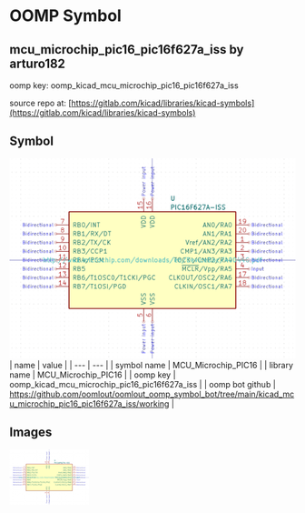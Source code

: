 # OOMP Symbol  
## mcu_microchip_pic16_pic16f627a_iss  by arturo182  
  
oomp key: oomp_kicad_mcu_microchip_pic16_pic16f627a_iss  
  
source repo at: [https://gitlab.com/kicad/libraries/kicad-symbols](https://gitlab.com/kicad/libraries/kicad-symbols)  
## Symbol  
  
[![working.png](working_600.png)](working.png)  
| name | value | 
| --- | --- | 
| symbol name | MCU_Microchip_PIC16 | 
| library name | MCU_Microchip_PIC16 | 
| oomp key | oomp_kicad_mcu_microchip_pic16_pic16f627a_iss | 
| oomp bot github | https://github.com/oomlout/oomlout_oomp_symbol_bot/tree/main/kicad_mcu_microchip_pic16_pic16f627a_iss/working | 
## Images  
  
[![working.png](working_140.png)](working.png)  
